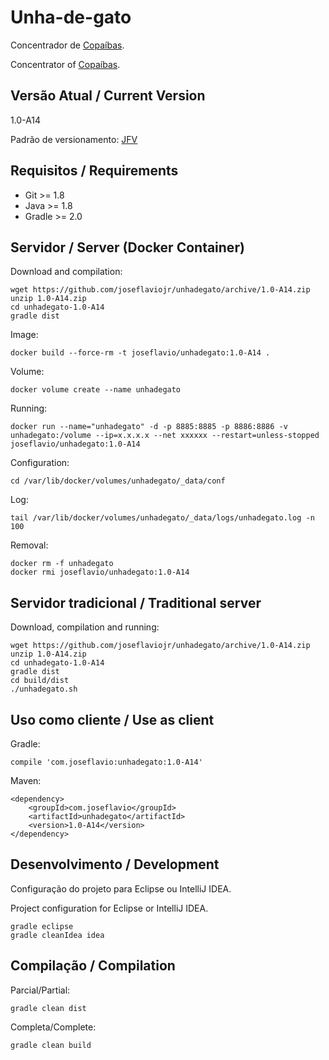 # Unha-de-gato

Concentrador de [Copaíbas](http://joseflavio.com/copaiba).

Concentrator of [Copaíbas](http://joseflavio.com/copaiba).

## Versão Atual / Current Version

1.0-A14

Padrão de versionamento: [JFV](http://joseflavio.com/jfv)

## Requisitos / Requirements

* Git >= 1.8
* Java >= 1.8
* Gradle >= 2.0

## Servidor / Server (Docker Container)

Download and compilation:

    wget https://github.com/joseflaviojr/unhadegato/archive/1.0-A14.zip
    unzip 1.0-A14.zip
    cd unhadegato-1.0-A14
    gradle dist

Image:

    docker build --force-rm -t joseflavio/unhadegato:1.0-A14 .

Volume:

    docker volume create --name unhadegato

Running:

    docker run --name="unhadegato" -d -p 8885:8885 -p 8886:8886 -v unhadegato:/volume --ip=x.x.x.x --net xxxxxx --restart=unless-stopped joseflavio/unhadegato:1.0-A14

Configuration:

    cd /var/lib/docker/volumes/unhadegato/_data/conf

Log:

    tail /var/lib/docker/volumes/unhadegato/_data/logs/unhadegato.log -n 100

Removal:

    docker rm -f unhadegato
    docker rmi joseflavio/unhadegato:1.0-A14

## Servidor tradicional / Traditional server

Download, compilation and running:

    wget https://github.com/joseflaviojr/unhadegato/archive/1.0-A14.zip
    unzip 1.0-A14.zip
    cd unhadegato-1.0-A14
    gradle dist
    cd build/dist
    ./unhadegato.sh

## Uso como cliente / Use as client

Gradle:

    compile 'com.joseflavio:unhadegato:1.0-A14'

Maven:

    <dependency>
        <groupId>com.joseflavio</groupId>
        <artifactId>unhadegato</artifactId>
        <version>1.0-A14</version>
    </dependency>

## Desenvolvimento / Development

Configuração do projeto para Eclipse ou IntelliJ IDEA.

Project configuration for Eclipse or IntelliJ IDEA.

    gradle eclipse
    gradle cleanIdea idea

## Compilação / Compilation

Parcial/Partial:

    gradle clean dist

Completa/Complete:

    gradle clean build
